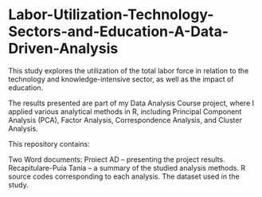 # Labor-Utilization-Technology-Sectors-and-Education-A-Data-Driven-Analysis
This study explores the utilization of the total labor force in relation to the technology and knowledge-intensive sector, as well as the impact of education.

The results presented are part of my Data Analysis Course project, where I applied various analytical methods in R, including Principal Component Analysis (PCA), Factor Analysis, Correspondence Analysis, and Cluster Analysis.

This repository contains:

Two Word documents:
Proiect AD – presenting the project results.
Recapitulare-Puia Tania – a summary of the studied analysis methods.
R source codes corresponding to each analysis.
The dataset used in the study.

